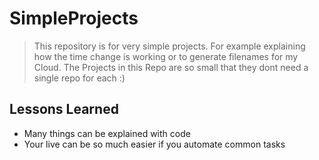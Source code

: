 # SimpleProjects

>This repository is for very simple projects. For example explaining how the time change is working or to generate filenames for my Cloud.
>The Projects in this Repo are so small that they dont need a single repo for each :)

## Lessons Learned
- Many things can be explained with code
- Your live can be so much easier if you automate common tasks
